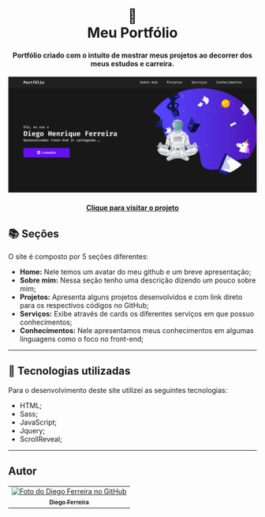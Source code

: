 <h1 align="center">
  📰<br>Meu Portfólio
</h1>

<h4 align="center">
  Portfólio criado com o intuito de mostrar meus projetos ao decorrer dos meus estudos e carreira.
</h4>

![Resultado final do projeto](assets/image/preview.png)

<h4 align="center"><a href="#">Clique para visitar o projeto</a></h4>

## 📚 Seções

O site é composto por 5 seções diferentes:

- **Home:** Nele temos um avatar do meu github e um breve apresentação;
- **Sobre mim:** Nessa seção tenho uma descrição dizendo um pouco sobre mim;
- **Projetos:** Apresenta alguns projetos desenvolvidos e com link direto para os respectivos códigos no GitHub;
- **Serviços:** Exibe através de cards os diferentes serviços em que possuo conhecimentos;
- **Conhecimentos:** Nele apresentamos meus conhecimentos em algumas linguagens como o foco no front-end;

---

## 💼 Tecnologias utilizadas

Para o desenvolvimento deste site utilizei as seguintes tecnologias:

- HTML;
- Sass;
- JavaScript;
- Jquery;
- ScrollReveal;

---

## Autor<br>

<table>
  <tr>
    <td align="center">
      <a href="https://github.com/diegohfcelestino">
        <img src="https://github.com/diegohfcelestino.png" width="100px;" alt="Foto do Diego Ferreira no GitHub"/><br>
        <sub>
          <b>Diego Ferreira</b>
        </sub>
      </a>
    </td>
  </tr>
</table>
